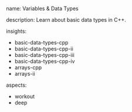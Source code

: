 name: Variables & Data Types

description: Learn about basic data types in C++.

insights:
  - basic-data-types-cpp
  - basic-data-types-cpp-ii
  - basic-data-types-cpp-iii
  - basic-data-types-cpp-iv
  - arrays-cpp
  - arrays-ii

aspects:
  - workout
  - deep